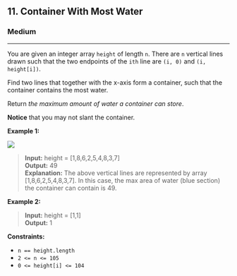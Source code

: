 ## 11. Container With Most Water
### Medium
******

You are given an integer array `height` of length `n`. There are `n` vertical lines drawn such that the two endpoints of the `ith` line are `(i, 0)` and `(i, height[i])`.

Find two lines that together with the x-axis form a container, such that the container contains the most water.

Return _the maximum amount of water a container can store_.

**Notice** that you may not slant the container.

**Example 1:**

![](https://s3-lc-upload.s3.amazonaws.com/uploads/2018/07/17/question_11.jpg)

> **Input:** height = [1,8,6,2,5,4,8,3,7]  
> **Output:** 49  
> **Explanation:** The above vertical lines are represented by array [1,8,6,2,5,4,8,3,7]. In this case, the max area of water (blue section) the container can contain is 49.

**Example 2:**

> **Input:** height = [1,1]  
> **Output:** 1

**Constraints:**

- `n == height.length`
- `2 <= n <= 105`
- `0 <= height[i] <= 104`